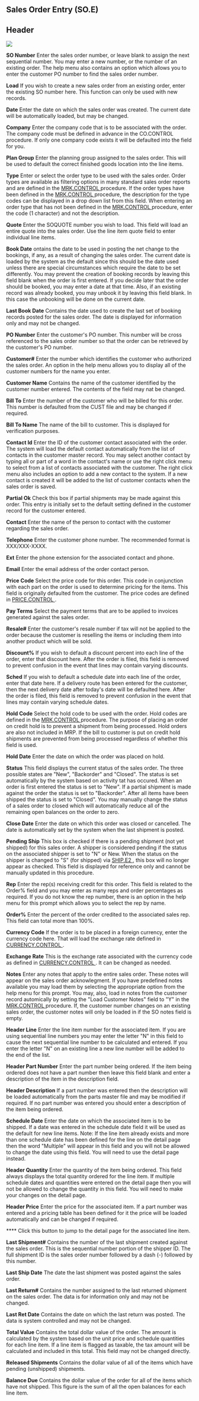 ##  Sales Order Entry (SO.E)

<PageHeader />

##  Header

![](./SO-E-1.jpg)

**SO Number** Enter the sales order number, or leave blank to assign the next
sequential number. You may enter a new number, or the number of an existing
order. The help menu also contains an option which allows you to enter the
customer PO number to find the sales order number.  
  
**Load** If you wish to create a new sales order from an existing order, enter
the existing SO number here. This function can only be used with new records.  
  
**Date** Enter the date on which the sales order was created. The current date
will be automatically loaded, but may be changed.  
  
**Company** Enter the company code that is to be associated with the order.
The company code must be defined in advance in the CO.CONTROL procedure. If
only one company code exists it will be defaulted into the field for you.  
  
**Plan Group** Enter the planning group assigned to the sales order. This will
be used to default the correct finished goods location into the line items.  
  
**Type** Enter or select the order type to be used with the sales order. Order types are available as filtering options in many standard sales order reports and are defined in the [ MRK.CONTROL ](../../MRK-CONTROL/README.md) procedure. If the order types have been defined in the [ MRK.CONTROL ](../../MRK-CONTROL/README.md) procedure, the description for the type codes can be displayed in a drop down list from this field. When entering an order type that has not been defined in the [ MRK.CONTROL ](../../MRK-CONTROL/README.md) procedure, enter the code (1 character) and not the description.   
  
**Quote** Enter the SOQUOTE number you wish to load. This field will load an
entire quote into the sales order. Use the line item quote field to enter
individual line items.  
  
**Book Date** ontains the date to be used in posting the net change to the
bookings, if any, as a result of changing the sales order. The current date is
loaded by the system as the default since this should be the date used unless
there are special circumstances which require the date to be set differently.
You may prevent the creation of booking records by leaving this field blank
when the order is first entered. If you decide later that the order should be
booked, you may enter a date at that time. Also, if an existing record was
already booked, you may unbook it by leaving this field blank. In this case
the unbooking will be done on the current date.  
  
**Last Book Date** Contains the date used to create the last set of booking
records posted for the sales order. The date is displayed for information only
and may not be changed.  
  
**PO Number** Enter the customer's PO number. This number will be cross
referenced to the sales order number so that the order can be retrieved by the
customer's PO number.  
  
**Customer#** Enter the number which identifies the customer who authorized
the sales order. An option in the help menu allows you to display all of the
customer numbers for the name you enter.  
  
**Customer Name** Contains the name of the customer identified by the customer
number entered. The contents of the field may nat be changed.  
  
**Bill To** Enter the number of the customer who will be billed for this
order. This number is defaulted from the CUST file and may be changed if
required.  
  
**Bill To Name** The name of the bill to customer. This is displayed for
verification purposes.  
  
**Contact Id** Enter the ID of the customer contact associated with the order.
The system will load the default contact automatically from the list of
contacts in the customer master record. You may select another contact by
typing all or part of a word in the contact's name or use the right click menu
to select from a list of contacts associated with the customer. The right
click menu also includes an option to add a new contact to the system. If a
new contact is created it will be added to the list of customer contacts when
the sales order is saved.  
  
**Partial Ok** Check this box if partial shipments may be made against this
order. This entry is initially set to the default setting defined in the
customer record for the customer entered.  
  
**Contact** Enter the name of the person to contact with the customer
regarding the sales order.  
  
**Telephone** Enter the customer phone number. The recommended format is
XXX/XXX-XXXX.  
  
**Ext** Enter the phone extension for the associated contact and phone.  
  
**Email** Enter the email address of the order contact person.  
  
**Price Code** Select the price code for this order. This code in conjunction with each part on the order is used to determine pricing for the items. This field is originally defaulted from the customer. The price codes are defined in [ PRICE.CONTROL ](PRICE-CONTROL/README.md) .   
  
**Pay Terms** Select the payment terms that are to be applied to invoices
generated against the sales order.  
  
**Resale#** Enter the customer's resale number if tax will not be applied to
the order because the customer is reselling the items or including them into
another product which will be sold.  
  
**Discount%** If you wish to default a discount percent into each line of the
order, enter that discount here. After the order is filed, this field is
removed to prevent confusion in the event that lines may contain varying
discounts.  
  
**Sched** If you wish to default a schedule date into each line of the order,
enter that date here. If a delivery route has been entered for the customer,
then the next delivery date after today's date will be defaulted here. After
the order is filed, this field is removed to prevent confusion in the event
that lines may contain varying schedule dates.  
  
**Hold Code** Select the hold code to be used with the order. Hold codes are defined in the [ MRK.CONTROL ](../../MRK-CONTROL/README.md) procedure. The purpose of placing an order on credit hold is to prevent a shipment from being processed. Hold orders are also not included in MRP. If the bill to customer is put on credit hold shipments are prevented from being processed regardless of whether this field is used.   
  
**Hold Date** Enter the date on which the order was placed on hold.  
  
**Status** This field displays the current status of the sales order. The
three possible states are "New", "Backorder" and "Closed". The status is set
automatically by the system based on activity tat has occured. When an order
is first entered the status is set to "New". If a partial shipment is made
against the order the status is set to "Backorder". After all items have been
shipped the status is set to "Closed". You may manually change the status of a
sales order to closed which will automatically reduce all of the remaining
open balances on the order to zero.  
  
**Close Date** Enter the date on which this order was closed or cancelled. The
date is automatically set by the system when the last shipment is posted.  
  
**Pending Ship** This box is checked if there is a pending shipment (not yet shipped) for this sales order. A shipper is considered pending if the status on the associated shipper is set to "N" or New. When the status on the shipper is changed to "S" (for shipped) via [ SHIP.E2 ](SHIP-E2/README.md) , this box will no longer appear as checked. This field is displayed for reference only and cannot be manually updated in this procedure.   
  
**Rep** Enter the rep(s) receiving credit for this order. This field is
related to the Order% field and you may enter as many reps and order
percentages as required. If you do not know the rep number, there is an option
in the help menu for this prompt which allows you to select the rep by name.  
  
**Order%** Enter the percent of the order credited to the associated sales
rep. This field can total more than 100%.  
  
**Currency Code** If the order is to be placed in a foreign currency, enter the currency code here. That will load the exchange rate defined in [ CURRENCY.CONTROL ](../../../../AR-OVERVIEW/AR-ENTRY/CURRENCY-CONTROL/README.md) .   
  
**Exchange Rate** This is the exchange rate associated with the currency code as defined in [ CURRENCY.CONTROL ](../../../../AR-OVERVIEW/AR-ENTRY/CURRENCY-CONTROL/README.md) . It can be changed as needed.   
  
**Notes** Enter any notes that apply to the entire sales order. These notes will appear on the sales order acknowlegment. If you have predefined notes available you may load them by selecting the appropriate option from the help menu for this prompt. You may, also, load in notes from the customer record automically by setting the "Load Customer Notes" field to "Y" in the [ MRK.CONTROL ](../../MRK-CONTROL/README.md) procedure. If, the customer number changes on an existing sales order, the customer notes will only be loaded in if the SO notes field is empty.   
  
**Header Line** Enter the line item number for the associated item. If you are
using sequential line numbers you may enter the letter "N" in this field to
cause the next sequential line number to be calculated and entered. If you
enter the letter "N" on an existing line a new line number will be added to
the end of the list.  
  
**Header Part Number** Enter the part number being ordered. If the item being
ordered does not have a part number then leave this field blank and enter a
description of the item in the description field.  
  
**Header Description** If a part number was entered then the description will
be loaded automatically from the parts master file and may be modified if
required. If no part number was entered you should enter a description of the
item being ordered.  
  
**Schedule Date** Enter the date on which the associated item is to be
shipped. If a date was entered in the schedule date field it will be used as
the default for new line items. Note: If the line item already exists and more
than one schedule date has been defined for the line on the detail page then
the word "Multiple" will appear in this field and you will not be allowed to
change the date using this field. You will need to use the detail page
instead.  
  
**Header Quantity** Enter the quantity of the item being ordered. This field
always displays the total quantity ordered for the line item. If multiple
schedule dates and quantities were entered on the detail page then you will
not be allowed to change the quantity in this field. You will need to make
your changes on the detail page.  
  
**Header Price** Enter the price for the associated item. If a part number was
entered and a pricing table has been defined for it the price will be loaded
automatically and can be changed if required.  
  
**** Click this button to jump to the detail page for the associated line
item.  
  
**Last Shipment#** Contains the number of the last shipment created against
the sales order. This is the sequential number portion of the shipper ID. The
full shipment ID is the sales order number followed by a dash (-) followed by
this number.  
  
**Last Ship Date** The date the last shipment was posted against the sales
order.  
  
**Last Return#** Contains the number assigned to the last returned shipment on
the sales order. The data is for information only and may not be changed.  
  
**Last Ret Date** Contains the date on which the last return was posted. The
data is system controlled and may not be changed.  
  
**Total Value** Contains the total dollar value of the order. The amount is
calculated by the system based on the unit price and schedule quantities for
each line item. If a line item is flagged as taxable, the tax amount will be
calculated and included in this total. This field may not be changed directly.  
  
**Released Shipments** Contains the dollar value of all of the items which
have pending (unshipped) shipments.  
  
**Balance Due** Contains the dollar value of the order for all of the items
which have not shipped. This figure is the sum of all the open balances for
each line item.  
  
  
<badge text= "Version 8.10.57" vertical="middle" />

<PageFooter />